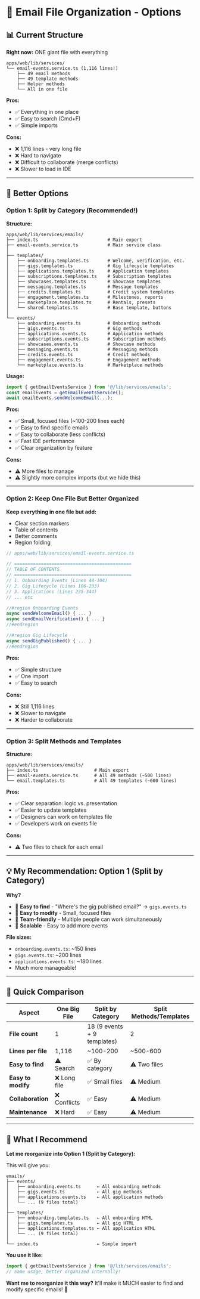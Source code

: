 # 📂 Email File Organization - Options

## 📊 Current Structure

**Right now:** ONE giant file with everything

```
apps/web/lib/services/
└── email-events.service.ts (1,116 lines!)
    ├── 49 email methods
    ├── 49 template methods
    ├── Helper methods
    └── All in one file
```

**Pros:**
- ✅ Everything in one place
- ✅ Easy to search (Cmd+F)
- ✅ Simple imports

**Cons:**
- ❌ 1,116 lines - very long file
- ❌ Hard to navigate
- ❌ Difficult to collaborate (merge conflicts)
- ❌ Slower to load in IDE

---

## 🎯 Better Options

### Option 1: Split by Category (Recommended!)

**Structure:**
```
apps/web/lib/services/emails/
├── index.ts                          # Main export
├── email-events.service.ts           # Main service class
│
├── templates/
│   ├── onboarding.templates.ts       # Welcome, verification, etc.
│   ├── gigs.templates.ts             # Gig lifecycle templates
│   ├── applications.templates.ts     # Application templates
│   ├── subscriptions.templates.ts    # Subscription templates
│   ├── showcases.templates.ts        # Showcase templates
│   ├── messaging.templates.ts        # Message templates
│   ├── credits.templates.ts          # Credit system templates
│   ├── engagement.templates.ts       # Milestones, reports
│   ├── marketplace.templates.ts      # Rentals, presets
│   └── shared.templates.ts           # Base template, buttons
│
└── events/
    ├── onboarding.events.ts          # Onboarding methods
    ├── gigs.events.ts                # Gig methods
    ├── applications.events.ts        # Application methods
    ├── subscriptions.events.ts       # Subscription methods
    ├── showcases.events.ts           # Showcase methods
    ├── messaging.events.ts           # Messaging methods
    ├── credits.events.ts             # Credit methods
    ├── engagement.events.ts          # Engagement methods
    └── marketplace.events.ts         # Marketplace methods
```

**Usage:**
```typescript
import { getEmailEventsService } from '@/lib/services/emails';
const emailEvents = getEmailEventsService();
await emailEvents.sendWelcomeEmail(...);
```

**Pros:**
- ✅ Small, focused files (~100-200 lines each)
- ✅ Easy to find specific emails
- ✅ Easy to collaborate (less conflicts)
- ✅ Fast IDE performance
- ✅ Clear organization by feature

**Cons:**
- ⚠️ More files to manage
- ⚠️ Slightly more complex imports (but we hide this)

---

### Option 2: Keep One File But Better Organized

**Keep everything in one file but add:**
- Clear section markers
- Table of contents
- Better comments
- Region folding

```typescript
// apps/web/lib/services/email-events.service.ts

// ============================================
// TABLE OF CONTENTS
// ============================================
// 1. Onboarding Events (Lines 44-104)
// 2. Gig Lifecycle (Lines 106-233)
// 3. Applications (Lines 235-344)
// ... etc

//#region Onboarding Events
async sendWelcomeEmail() { ... }
async sendEmailVerification() { ... }
//#endregion

//#region Gig Lifecycle
async sendGigPublished() { ... }
//#endregion
```

**Pros:**
- ✅ Simple structure
- ✅ One import
- ✅ Easy to search

**Cons:**
- ❌ Still 1,116 lines
- ❌ Slower to navigate
- ❌ Harder to collaborate

---

### Option 3: Split Methods and Templates

**Structure:**
```
apps/web/lib/services/emails/
├── index.ts                     # Main export
├── email-events.service.ts      # All 49 methods (~500 lines)
└── email.templates.ts           # All 49 templates (~600 lines)
```

**Pros:**
- ✅ Clear separation: logic vs. presentation
- ✅ Easier to update templates
- ✅ Designers can work on templates file
- ✅ Developers work on events file

**Cons:**
- ⚠️ Two files to check for each email

---

## 💡 My Recommendation: Option 1 (Split by Category)

**Why?**
- 🎯 **Easy to find** - "Where's the gig published email?" → `gigs.events.ts`
- 🎯 **Easy to modify** - Small, focused files
- 🎯 **Team-friendly** - Multiple people can work simultaneously
- 🎯 **Scalable** - Easy to add more events

**File sizes:**
- `onboarding.events.ts`: ~150 lines
- `gigs.events.ts`: ~200 lines
- `applications.events.ts`: ~180 lines
- Much more manageable!

---

## 🚀 Quick Comparison

| Aspect | One Big File | Split by Category | Split Methods/Templates |
|--------|--------------|-------------------|------------------------|
| **File count** | 1 | 18 (9 events + 9 templates) | 2 |
| **Lines per file** | 1,116 | ~100-200 | ~500-600 |
| **Easy to find** | ⚠️ Search | ✅ By category | ⚠️ Two files |
| **Easy to modify** | ❌ Long file | ✅ Small files | ⚠️ Medium |
| **Collaboration** | ❌ Conflicts | ✅ Easy | ⚠️ Medium |
| **Maintenance** | ❌ Hard | ✅ Easy | ⚠️ Medium |

---

## 🎯 What I Recommend

**Let me reorganize into Option 1 (Split by Category):**

This will give you:
```
emails/
├── events/
│   ├── onboarding.events.ts      ← All onboarding methods
│   ├── gigs.events.ts            ← All gig methods
│   ├── applications.events.ts    ← All application methods
│   └── ... (9 files total)
│
├── templates/
│   ├── onboarding.templates.ts   ← All onboarding HTML
│   ├── gigs.templates.ts         ← All gig HTML
│   ├── applications.templates.ts ← All application HTML
│   └── ... (9 files total)
│
└── index.ts                      ← Simple import
```

**You use it like:**
```typescript
import { getEmailEventsService } from '@/lib/services/emails';
// Same usage, better organized internally!
```

**Want me to reorganize it this way?** It'll make it MUCH easier to find and modify specific emails! 🎯


